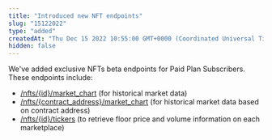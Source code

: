 ```yaml
---
title: "Introduced new NFT endpoints"
slug: "15122022"
type: "added"
createdAt: "Thu Dec 15 2022 10:55:00 GMT+0000 (Coordinated Universal Time)"
hidden: false
---
```

We've added exclusive NFTs beta endpoints for Paid Plan Subscribers. These endpoints include:

- [/nfts/{id}/market_chart](/reference/nfts-id-market-chart) (for historical market data)
- [/nfts/{contract_address}/market_chart](/reference/nfts-contract-address-market-chart) (for historical market data based on contract address)
- [/nfts/{id}/tickers](/reference/nfts-id-tickers) (to retrieve floor price and volume information on each marketplace)